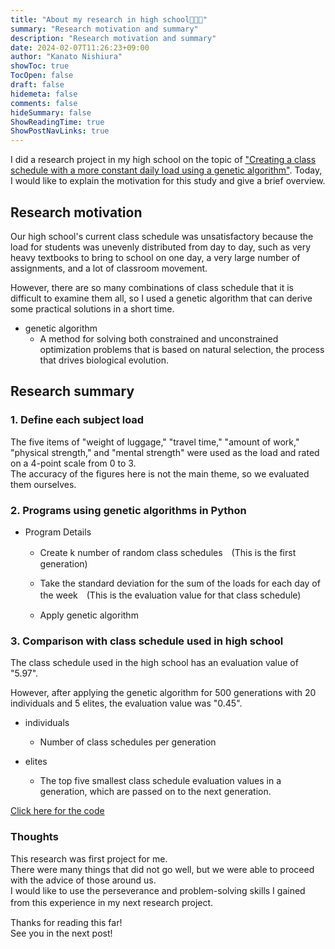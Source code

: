 ```yaml
---
title: "About my research in high school👨🏼‍🔬"
summary: "Research motivation and summary"
description: "Research motivation and summary"
date: 2024-02-07T11:26:23+09:00
author: "Kanato Nishiura"
showToc: true
TocOpen: false
draft: false
hidemeta: false
comments: false
hideSummary: false
ShowReadingTime: true
ShowPostNavLinks: true
---
```


I did a research project in my high school on the topic of ["Creating a class schedule with a more constant daily load using a genetic algorithm"](https://www.ipsj.or.jp/event/taikai/85/85PosterSession/ipsj_poster/pdf/8003.pdf). Today, I would like to explain the motivation for this study and give a brief overview.

## Research motivation

Our high school's current class schedule was unsatisfactory because the load for students was unevenly distributed from day to day, such as very heavy textbooks to bring to school on one day, a very large number of assignments, and a lot of classroom movement.

However, there are so many combinations of class schedule that it is difficult to examine them all, so I used a genetic algorithm that can  derive some practical solutions in a short time.

* genetic algorithm
  *  A method for solving both constrained and unconstrained optimization problems that is based on natural selection, the process that drives biological evolution.

## Research summary

### 1. Define each subject load

The five items of "weight of luggage," "travel time," "amount of work," "physical strength," and "mental strength" were used as the load and rated on a 4-point scale from 0 to 3.   
The accuracy of the figures here is not the main theme, so we evaluated them ourselves.

### 2. Programs using genetic algorithms in Python

* Program Details
  * Create k number of random class schedules　(This is the first generation)

  * Take the standard deviation for the sum of the loads for each day of the week　(This is the evaluation value for that class schedule)

  * Apply genetic algorithm

### 3. Comparison with class schedule used in high school

The class schedule used in the high school has an evaluation value of "5.97".

However, after applying the genetic algorithm for 500 generations with 20 individuals and 5 elites, the evaluation value was "0.45".

* individuals
  * Number of class schedules per generation

* elites
  * The top five smallest class schedule evaluation values in a generation, which are passed on to the next generation.


[Click here for the code](https://github.com/xknt21/ga_timetable/blob/main/GA_timetable.py)

### Thoughts

This research was first project for me.  
There were many things that did not go well, but we were able to proceed with the advice of those around us.  
I would like to use the perseverance and problem-solving skills I gained from this experience in my next research project.　　

Thanks for reading this far!  
See you in the next post!